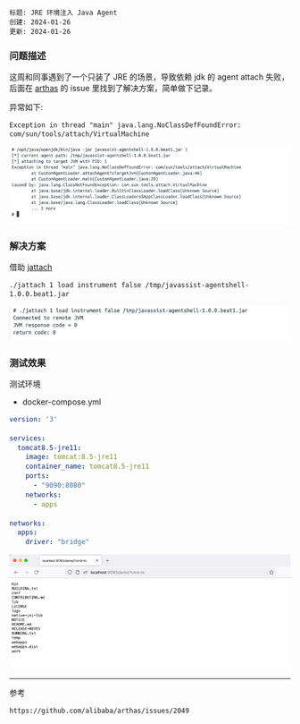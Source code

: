 ```
标题: JRE 环境注入 Java Agent
创建: 2024-01-26
更新: 2024-01-26
```

### 问题描述

这周和同事遇到了一个只装了 JRE 的场景，导致依赖 jdk 的 agent attach 失败，后面在 [arthas](https://github.com/alibaba/arthas/) 的 issue 里找到了解决方案，简单做下记录。

异常如下:
```text
Exception in thread "main" java.lang.NoClassDefFoundError: com/sun/tools/attach/VirtualMachine
```


![](./img/1706256103471.png)


### 解决方案

借助 [jattach](https://github.com/jattach/jattach)


```text
./jattach 1 load instrument false /tmp/javassist-agentshell-1.0.0.beat1.jar
```

![](./img/1706256591536.png)



### 测试效果

测试环境
- docker-compose.yml

```yaml
version: '3'

services:
  tomcat8.5-jre11:
    image: tomcat:8.5-jre11
    container_name: tomcat8.5-jre11
    ports:
      - "9090:8080"
    networks:
      - apps

networks:
  apps:
    driver: "bridge"
```
![](./img/1706256641611.png)


---

参考
```
https://github.com/alibaba/arthas/issues/2049
```



